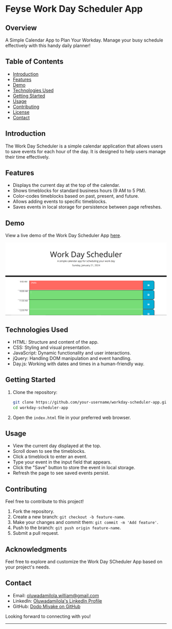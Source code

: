 # Feyse Work Day Scheduler App

## Overview
A Simple Calendar App to Plan Your Workday.
Manage your busy schedule effectively with this handy daily planner!

## Table of Contents

- [Introduction](#introduction)
- [Features](#features)
- [Demo](#demo)
- [Technologies Used](#technologies-used)
- [Getting Started](#getting-started)
- [Usage](#usage)
- [Contributing](#contributing)
- [License](#license)
- [Contact](#contact)

## Introduction

The Work Day Scheduler is a simple calendar application that allows users to save events for each hour of the day. It is designed to help users manage their time effectively.

## Features

- Displays the current day at the top of the calendar.
- Shows timeblocks for standard business hours (9 AM to 5 PM).
- Color-codes timeblocks based on past, present, and future.
- Allows adding events to specific timeblocks.
- Saves events in local storage for persistence between page refreshes.

## Demo

View a live demo of the Work Day Scheduler App [here](https://dodomiyake.github.io/feyse-workday-scheduler-app/).

![Alt text](image.png)

## Technologies Used

- HTML: Structure and content of the app.
- CSS: Styling and visual presentation.
- JavaScript: Dynamic functionality and user interactions.
- jQuery: Handling DOM manipulation and event handling.
- Day.js: Working with dates and times in a human-friendly way.

## Getting Started

1. Clone the repository:

    ```bash
    git clone https://github.com/your-username/workday-scheduler-app.git
    cd workday-scheduler-app
    ```

2. Open the `index.html` file in your preferred web browser.

## Usage

- View the current day displayed at the top.
- Scroll down to see the timeblocks.
- Click a timeblock to enter an event.
- Type your event in the input field that appears.
- Click the "Save" button to store the event in local storage.
- Refresh the page to see saved events persist.

## Contributing

Feel free to contribute to this project!

1. Fork the repository.
2. Create a new branch: `git checkout -b feature-name`.
3. Make your changes and commit them: `git commit -m 'Add feature'`.
4. Push to the branch: `git push origin feature-name`.
5. Submit a pull request.

## Acknowledgments

Feel free to explore and customize the Work Day SCheduler App based on your project's needs.

## Contact

- Email: [oluwadamilola.william@gmail.com](mailto:oluwadamilola.william@gmail.com)
- LinkedIn: [Oluwadamilola's LinkedIn Profile](https://www.linkedin.com/in/oluwadamilolaxajayi)
- GitHub: [Dodo Miyake on GitHub](https://github.com/dodomiyake)

Looking forward to connecting with you!

---
